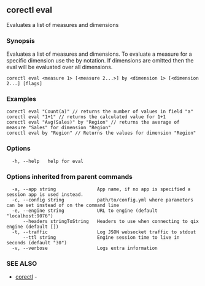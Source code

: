 ## corectl eval

Evaluates a list of measures and dimensions

### Synopsis

Evaluates a list of measures and dimensions. To evaluate a measure for a specific dimension use the <measure> by <dimension> notation. If dimensions are omitted then the eval will be evaluated over all dimensions.

```
corectl eval <measure 1> [<measure 2...>] by <dimension 1> [<dimension 2...] [flags]
```

### Examples

```
corectl eval "Count(a)" // returns the number of values in field "a"
corectl eval "1+1" // returns the calculated value for 1+1
corectl eval "Avg(Sales)" by "Region" // returns the average of measure "Sales" for dimension "Region"
corectl eval by "Region" // Returns the values for dimension "Region"
```

### Options

```
  -h, --help   help for eval
```

### Options inherited from parent commands

```
  -a, --app string               App name, if no app is specified a session app is used instead.
  -c, --config string            path/to/config.yml where parameters can be set instead of on the command line
  -e, --engine string            URL to engine (default "localhost:9076")
      --headers stringToString   Headers to use when connecting to qix engine (default [])
  -t, --traffic                  Log JSON websocket traffic to stdout
      --ttl string               Engine session time to live in seconds (default "30")
  -v, --verbose                  Logs extra information
```

### SEE ALSO

* [corectl](corectl.md)	 - 

